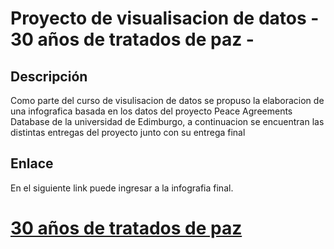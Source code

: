# Proyecto de visualisacion de datos  - 30 años de tratados de paz -

## Descripción

Como parte del curso de visulisacion de datos se propuso la elaboracion de una infografica basada en los datos del proyecto Peace Agreements Database de la universidad de Edimburgo, a continuacion se encuentran las distintas entregas del proyecto junto con su entrega final 

## Enlace

En el siguiente link puede ingresar a la infografia final.

# [30 años de tratados de paz](https://clnaranjop.wixsite.com/trabajofinal)


